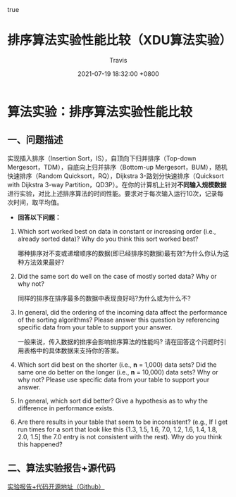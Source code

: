 ﻿---
title: 排序算法实验性能比较（XDU算法实验）
author: Travis <Hongxu Wei>
date: 2021-07-19 18:32:00 +0800
categories: [Algorithm, Coding]
tags: [Java, Course, 算法实验, 排序算法]
math: true
---



# 算法实验：排序算法实验性能比较

## 一、问题描述

实现插入排序（Insertion Sort，IS），自顶向下归并排序（Top-down Mergesort，TDM），自底向上归并排序（Bottom-up Mergesort，BUM），随机快速排序（Random Quicksort，RQ），Dijkstra 3-路划分快速排序（Quicksort with Dijkstra 3-way Partition，QD3P）。在你的计算机上针对**不同输入规模数据**进行实验，对比上述排序算法的时间性能。要求对于每次输入运行10次，记录每次时间，取平均值。

- **回答以下问题：**

1. Which sort worked best on data in constant or increasing order (i.e., already sorted data)? Why do you think this sort worked best?

   哪种排序对不变或递增顺序的数据(即已经排序的数据)最有效?为什么你认为这种方法效果最好?

2. Did the same sort do well on the case of mostly sorted data? Why or why not?

   同样的排序在排序最多的数据中表现良好吗?为什么或为什么不?

3. In general, did the ordering of the incoming data affect the performance of the sorting algorithms? Please answer this question by referencing specific data from your table to support your answer.

   一般来说，传入数据的排序会影响排序算法的性能吗?
   请在回答这个问题时引用表格中的具体数据来支持你的答案。

4. Which sort did best on the shorter (i.e., **n** = 1,000) data sets? Did the same one do better on the longer (i.e., **n** = 10,000) data sets? Why or why not? Please use specific data from your table to support your answer.

5. In general, which sort did better? Give a hypothesis as to why the difference in performance exists.

6. Are there results in your table that seem to be inconsistent? (e.g., If I get run times for a sort that look like this {1.3, 1.5, 1.6, 7.0, 1.2, 1.6, 1.4, 1.8, 2.0, 1.5] the 7.0 entry is not consistent with the rest). Why do you think this happened?

   

## 二、算法实验报告+源代码
[实验报告+代码开源地址（Github）](https://github.com/Travis1024/Course_Code/tree/main/Algorithm_Experiment)